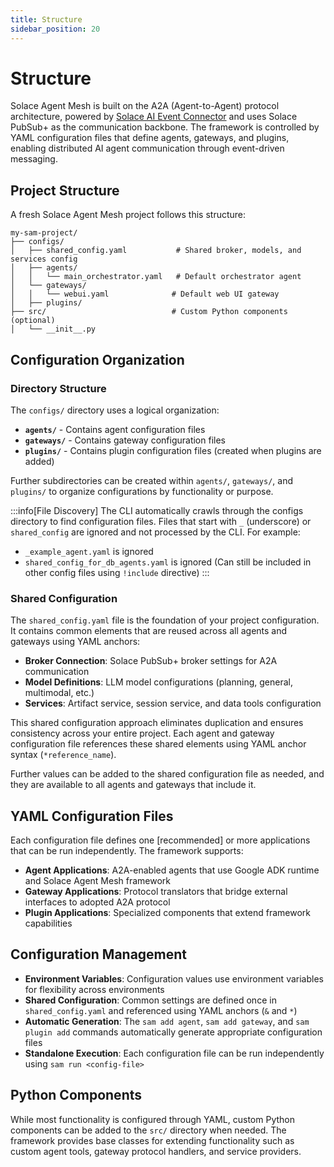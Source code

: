 ```yaml
---
title: Structure
sidebar_position: 20
---
```


# Structure

Solace Agent Mesh is built on the A2A (Agent-to-Agent) protocol architecture, powered by [Solace AI Event Connector](./solace-ai-connector.md) and uses Solace PubSub+ as the communication backbone. The framework is controlled by YAML configuration files that define agents, gateways, and plugins, enabling distributed AI agent communication through event-driven messaging.

## Project Structure

A fresh Solace Agent Mesh project follows this structure:

```
my-sam-project/
├── configs/
│   ├── shared_config.yaml           # Shared broker, models, and services config
│   ├── agents/
│   │   └── main_orchestrator.yaml   # Default orchestrator agent
│   └── gateways/
│   │   └── webui.yaml              # Default web UI gateway
│   ├── plugins/
├── src/                            # Custom Python components (optional)
│   └── __init__.py
```

## Configuration Organization

### Directory Structure

The `configs/` directory uses a logical organization:

- **`agents/`** - Contains agent configuration files
- **`gateways/`** - Contains gateway configuration files
- **`plugins/`** - Contains plugin configuration files (created when plugins are added)

Further subdirectories can be created within `agents/`, `gateways/`, and `plugins/` to organize configurations by functionality or purpose.

:::info[File Discovery]
The CLI automatically crawls through the configs directory to find configuration files. Files that start with `_` (underscore) or `shared_config` are ignored and not processed by the CLI.
For example:

- `_example_agent.yaml` is ignored
- `shared_config_for_db_agents.yaml` is ignored (Can still be included in other config files using `!include` directive)
  :::

### Shared Configuration

The `shared_config.yaml` file is the foundation of your project configuration. It contains common elements that are reused across all agents and gateways using YAML anchors:

- **Broker Connection**: Solace PubSub+ broker settings for A2A communication
- **Model Definitions**: LLM model configurations (planning, general, multimodal, etc.)
- **Services**: Artifact service, session service, and data tools configuration

This shared configuration approach eliminates duplication and ensures consistency across your entire project. Each agent and gateway configuration file references these shared elements using YAML anchor syntax (`*reference_name`).

Further values can be added to the shared configuration file as needed, and they are available to all agents and gateways that include it.

## YAML Configuration Files

Each configuration file defines one [recommended] or more applications that can be run independently. The framework supports:

- **Agent Applications**: A2A-enabled agents that use Google ADK runtime and Solace Agent Mesh framework
- **Gateway Applications**: Protocol translators that bridge external interfaces to adopted A2A protocol
- **Plugin Applications**: Specialized components that extend framework capabilities

## Configuration Management

- **Environment Variables**: Configuration values use environment variables for flexibility across environments
- **Shared Configuration**: Common settings are defined once in `shared_config.yaml` and referenced using YAML anchors (`&` and `*`)
- **Automatic Generation**: The `sam add agent`, `sam add gateway`, and `sam plugin add` commands automatically generate appropriate configuration files
- **Standalone Execution**: Each configuration file can be run independently using `sam run <config-file>`

## Python Components

While most functionality is configured through YAML, custom Python components can be added to the `src/` directory when needed. The framework provides base classes for extending functionality such as custom agent tools, gateway protocol handlers, and service providers.
